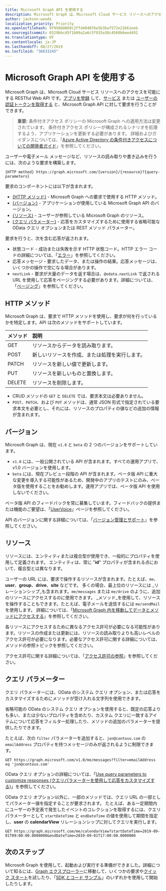 ```yaml
---
title: Microsoft Graph API を使用する
description: Microsoft Graph は、Microsoft Cloud サービス リソースへのアクセスを可能にする RESTful Web API です。アプリを登録 して、サービス または ユーザーの認証トークンを取得する と、Microsoft Graph API に対して要求を行うことができます。
author: jackson-woods
localization_priority: Priority
ms.openlocfilehash: 9f95868069c2ffd404076e5b3baf572e21b61eeb
ms.sourcegitcommit: 0329bbcd5f1b09a2a6c5f935a30c4560b6eed492
ms.translationtype: HT
ms.contentlocale: ja-JP
ms.lasthandoff: 08/27/2019
ms.locfileid: "36633245"
---
```

# <a name="use-the-microsoft-graph-api"></a>Microsoft Graph API を使用する

Microsoft Graph は、Microsoft Cloud サービス リソースへのアクセスを可能にする RESTful Web API です。[アプリを登録](auth-register-app-v2.md) して、[サービス](auth-v2-service.md) または [ユーザーの認証トークンを取得する](auth-v2-user.md) と、Microsoft Graph API に対して要求を行うことができます。

> **重要:** 条件付きアクセス ポリシーの Microsoft Graph への適用方法は変更されています。 条件付きアクセス ポリシーが構成されるシナリオを処理するよう、アプリケーションを更新する必要があります。 詳細およびガイダンスについては、「[Azure Active Directory の条件付きアクセスについての開発者ガイド](https://docs.microsoft.com/azure/active-directory/develop/active-directory-conditional-access-developer)」を参照してください。

ユーザーや電子メール メッセージなど、リソースの読み取りや書き込みを行うには、次のような要求を構築します。

<!-- {
  "blockType": "ignored"
}-->
```http
{HTTP method} https://graph.microsoft.com/{version}/{resource}?{query-parameters}
```

要求のコンポーネントには以下が含まれます。

* [{HTTP メソッド}](#http-methods) - Microsoft Graph への要求で使用する HTTP メソッド。
* [{バージョン}](#version) - アプリケーションが使用している Microsoft Graph API のバージョン。
* [{リソース}](#resource) - ユーザーが参照している Microsoft Graph のリソース。 
* [{クエリ パラメーター}](#query-parameters) - 応答をカスタマイズするために使用する省略可能な OData クエリ オプションまたは REST メソッド パラメーター。

要求を行うと、次を含む応答が返されます。 

* 状態コード - 成功または失敗を示す HTTP 状態コード。HTTP エラー コードの詳細については、「[エラー](errors.md)」を参照してください。
* 応答メッセージ - 要求したデータ、または操作の結果。応答メッセージは、いくつかの操作で空になる場合があります。
* `nextLink` - 要求が大量のデータを返す場合は、`@odata.nextLink` で返される URL を使用して応答をページングする必要があります。詳細については、「[ページング](paging.md)」を参照してください。

## <a name="http-methods"></a>HTTP メソッド

Microsoft Graph は、要求で HTTP メソッドを使用し、要求が何を行っているかを特定します。API は次のメソッドをサポートしています。


|**メソッド** |**説明**                             |
| :----- | :------------------------------------------- |
| GET    | リソースからデータを読み取ります。                   |
| POST   | 新しいリソースを作成、または処理を実行します。 |
| PATCH  | リソースを新しい値で更新します。           |
| PUT    | リソースを新しいものと置換します。           |
| DELETE | リソースを削除します。                           |

* CRUD メソッドの `GET` と `DELETE` では、要求本文は必要ありません。
* `POST`、`PATCH`、および `PUT` メソッドは、通常 JSON 形式で指定されている要求本文を必要とし、それには、リソースのプロパティの値などの追加の情報が含まれます。

## <a name="version"></a>バージョン

Microsoft Graph は、現在 `v1.0` と `beta` の 2 つのバージョンをサポートしています。

* `v1.0` には、一般公開されている API が含まれます。すべての運用アプリで、v1.0 バージョンを使用します。
* `beta` には、現在プレビュー段階の API が含まれます。ベータ版 API に重大な変更を導入する可能性があるため、開発中のアプリのテストにのみ、ベータ版を使用することをお勧めします。運用アプリでは、ベータ版 API を使用しないでください。

ベータ版 API のフィードバックを常に募集しています。フィードバックの提供または機能のご要望は、「[UserVoice](https://officespdev.uservoice.com/)」ページを参照してください。

API のバージョンに関する詳細については、「[バージョン管理とサポート](versioning-and-support.md)」を参照してください。

## <a name="resource"></a>リソース

リソースには、エンティティまたは複合型が使用でき、一般的にプロパティを使用して定義されます。 エンティティは、常に "**id**" プロパティが含まれる点において、複合型とは異なります。

ユーザーの URL には、要求で操作するリソースが含まれます。たとえば、`me`、**user**、**group**、**drive**、**site** などです。 多くの場合、最上位のリソースには _リレーションシップ_も含まれます。`me/messages` または `me/drive` のように、追加のリソースにアクセスするのに使用できます。 _メソッド_を使用して、リソースを操作することもできます。たとえば、電子メールを送信するには `me/sendMail` を使用します。 詳細については、「[Microsoft Graph 内を移動してデータとメソッドにアクセスする](traverse-the-graph.md)」を参照してください。

各リソースにアクセスするために異なるアクセス許可が必要になる可能性があります。リソースの作成または更新には、リソースの読み取りよりも高いレベルのアクセス許可が必要になります。必要なアクセス許可に関する詳細については、メソッドの参照トピックを参照してください。 

アクセス許可に関する詳細については、「[アクセス許可の参照](permissions-reference.md)」を参照してください。

## <a name="query-parameters"></a>クエリ パラメーター

クエリ パラメーターには、OData のシステム クエリ オプション、または応答をカスタマイズするためにメソッドが受け入れる文字列を使用できます。

省略可能の OData のシステム クエリ オプションを使用すると、既定の応答よりも多い、または少ないプロパティを含めたり、カスタム クエリに一致するアイテムについて応答をフィルター処理したり、メソッドの追加のパラメーターを提供したりできます。

たとえば、次の `filter` パラメーターを追加すると、`jon@contoso.com` の `emailAddress` プロパティを持つメッセージのみが返されるように制限できます。

<!-- {
  "blockType": "ignored"
}-->
```http
GET https://graph.microsoft.com/v1.0/me/messages?filter=emailAddress eq 'jon@contoso.com'
```

OData クエリ オプションの詳細については、「[Use query parameters to customize responses (クエリパラメーターを使用して応答をカスタマイズする)](query-parameters.md)」を参照してください。

OData クエリ オプション以外に、一部のメソッドでは、クエリ URL の一部としてパラメーター値を指定することが要求されます。 たとえば、ある一定期間内にユーザーの予定表で発生したイベントのコレクションを取得するには、クエリ パラメーターとして `startDateTime` と `endDateTime` の値を使用して期間を指定し、**user** の **calendarView** リレーションシップに対してクエリを実行します。

<!-- {
  "blockType": "ignored"
}-->
```http
GET https://graph.microsoft.com/me/calendarView?startDateTime=2019-09-01T09:00:00.0000000&endDateTime=2019-09-01T17:00:00.0000000
```

## <a name="next-steps"></a>次のステップ

Microsoft Graph を使用して、起動および実行する準備ができました。詳細について知るには、[Graph エクスプローラー](https://developer.microsoft.com/graph/graph-explorer)に移動して、いくつかの要求や[クイック スタート](https://developer.microsoft.com/graph/quick-start)を試したり、「[SDK とコード サンプル](https://developer.microsoft.com/graph/code-samples-and-sdks)」のいずれかを使用して開始したりします。
